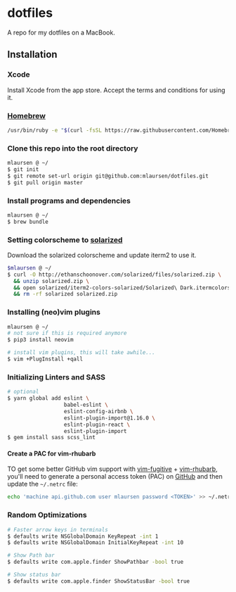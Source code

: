 # dotfiles
A repo for my dotfiles on a MacBook.

## Installation
### Xcode
Install Xcode from the app store. Accept the terms and conditions for using it.

### [Homebrew](http://brew.sh/)

```sh
/usr/bin/ruby -e "$(curl -fsSL https://raw.githubusercontent.com/Homebrew/install/master/install)"`
```

### Clone this repo into the root directory

```sh
mlaursen @ ~/
$ git init
$ git remote set-url origin git@github.com:mlaursen/dotfiles.git
$ git pull origin master
```

### Install programs and dependencies

```sh
mlaursen @ ~/
$ brew bundle
```

### Setting colorscheme to [solarized](http://ethanschoonover.com/solarized/files/solarized.zip)
Download the solarized colorscheme and update iterm2 to use it.

```sh
$mlaursen @ ~/
$ curl -O http://ethanschoonover.com/solarized/files/solarized.zip \
  && unzip solarized.zip \
  && open solarized/iterm2-colors-solarized/Solarized\ Dark.itermcolors \
  && rm -rf solarized solarized.zip
```

### Installing (neo)vim plugins

```bash
mlaursen @ ~/
# not sure if this is required anymore
$ pip3 install neovim

# install vim plugins, this will take awhile...
$ vim +PlugInstall +qall
```

### Initializing Linters and SASS

```sh
# optional
$ yarn global add eslint \
                  babel-eslint \
                  eslint-config-airbnb \
                  eslint-plugin-import@1.16.0 \
                  eslint-plugin-react \
                  eslint-plugin-import
$ gem install sass scss_lint
```

#### Create a PAC for vim-rhubarb
TO get some better GitHub vim support with [vim-fugitive](https://github.com/tpope/vim-fugitive) + [vim-rhubarb](https://github.com/tpope/vim-rhubarb),
you'll need to generate a personal access token (PAC) on [GitHub](https://github.com/settings/tokens/new) and then update the `~/.netrc` file:

```sh
echo 'machine api.github.com user mlaursen password <TOKEN>' >> ~/.netrc
```

### Random Optimizations

```bash
# Faster arrow keys in terminals
$ defaults write NSGlobalDomain KeyRepeat -int 1
$ defaults write NSGlobalDomain InitialKeyRepeat -int 10

# Show Path bar
$ defaults write com.apple.finder ShowPathbar -bool true

# Show status bar
$ defaults write com.apple.finder ShowStatusBar -bool true
```
